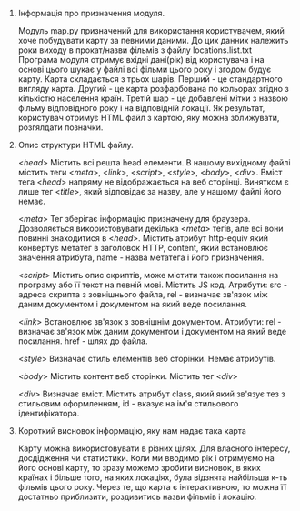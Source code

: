 1. Інформація про призначення модуля.

    Модуль map.py призначений для використання користувачем, який хоче побудувати карту за певними даними.
    До цих данних належить роки виходу в прокат/назви фільмів з файлу locations.list.txt
    Програма модуля отримує вхідні дані(рік) від користувача і на основі цього шукає у файлі всі фільми
    цього року і згодом будує карту. Карта складається з трьох шарів. Перший - це стандартного вигляду карта.
    Другий - це карта розфарбована по кольорах згідно з кількістю населення країн. Третій шар - це добавлені мітки
    з назвою фільму відповідного року і на відповідній локації. Як результат, користувач отримує HTML файл з картою, 
    яку можна зближувати, розгялдати позначки.
    
2. Опис структури HTML файлу.
    
    <*head*>
    Містить всі решта head елементи. В нашому вихідному файлі <head> містить теги
    <*meta*>, <*link*>, <*script*>, <*style*>, <*body*>, <*div*>. Вміст тега <*head*> напряму не відображається
    на веб сторінці. Винятком є лише тег <*title*>, який відповідає за назву, але у нашому файлі його немає.
    
    <*meta*>
    Тег зберігає інформацію призначену для браузера. Дозволяється використовувати декілька
    <*meta*> тегів, але всі вони повинні знаходитися в <*head*>. Містить атрибут http-equiv
    який конвертує метатег в заголовок HTTP, content, який встановлює значення атрибута,
    name - назва метатега і його призначення.
    
    <*script*>
    Містить опис скриптів, може містити також посилання на програму або її текст на певній мові.
    Містить JS код. Атрибути: src - адреса скрипта з зовнішнього файла, rel - визначає зв'язок
    між даним документом і документом на який веде посилання.
    
    <*link*>
    Встановлює зв'язок з зовнішнім документом. 
    Атрибути:
    rel - визначає зв'язок між даним документом і документом на який веде посилання.
    href - шлях до файла.
    
    <*style*>
    Визначає стиль елементів веб сторінки. Немає атрибутів. 
    
    <*body*>
    Містить контент веб сторінки. Містить тег <*div*>
    
    <*div*>
    Визначає вміст. Містить атрибут class, який який зв'язує тез з стильовим оформленням, id - вказує на ім'я
    стильового ідентифікатора.
    
3. Короткий висновок інформацію, яку нам надає така карта

    Карту можна використовувати в різних цілях. Для власного інтересу, досдідження чи статистики.
    Коли ми вводимо рік і отримуємо на його основі карту, то зразу можемо зробити висновок, в яких країнах і більше того, 
    на яких локаціях, була відзнята найбільша к-ть фільмів цього року. Через те, що карта є інтерактивною, то можна її
    достатньо приблизити, роздивитись назви фільмів і локацію.